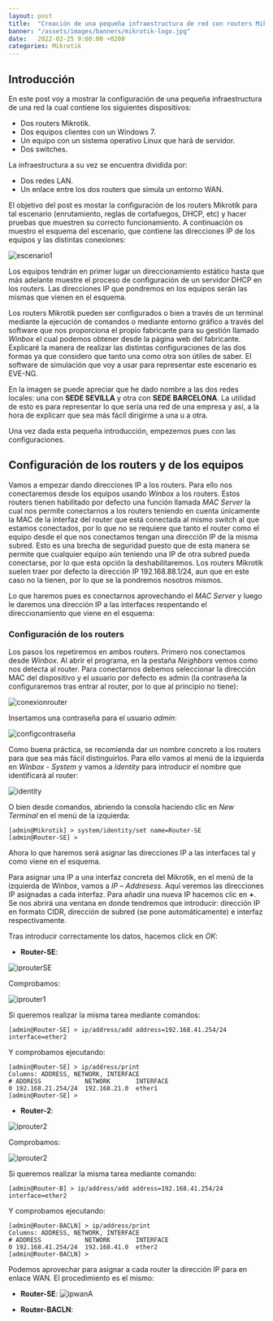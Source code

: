```yaml
---
layout: post
title:  "Creación de una pequeña infraestructura de red con routers Mikrotik"
banner: "/assets/images/banners/mikrotik-logo.jpg"
date:   2022-02-25 9:00:00 +0200
categories: Mikrotik
---
```


## Introducción

En este post voy a mostrar la configuración de una pequeña infraestructura de una red la cual contiene los siguientes dispositivos:

* Dos routers Mikrotik.
* Dos equipos clientes con un Windows 7.
* Un equipo con un sistema operativo Linux que hará de servidor.
* Dos switches.

La infraestructura a su vez se encuentra dividida por:

* Dos redes LAN.
* Un enlace entre los dos routers que simula un entorno WAN.

El objetivo del post es mostar la configuración de los routers Mikrotik para tal escenario (enrutamiento, reglas de cortafuegos, DHCP, etc) y hacer pruebas que muestren su correcto funcionamiento. A continuación os muestro el esquema del escenario, que contiene las direcciones IP de los equipos y las distintas conexiones:

![escenario1](https://i.ibb.co/BLHRf3p/escenario-1.jpg) 

Los equipos tendrán en primer lugar un direccionamiento estático hasta que más adelante muestre el proceso de configuración de un servidor DHCP en los routers. Las direcciones IP que pondremos en los equipos serán las mismas que vienen en el esquema.

Los routers Mikrotik pueden ser configurados o bien a través de un terminal mediante la ejecución de comandos o mediante entorno gráfico a través del software que nos proporciona el propio fabricante para su gestión llamado *Winbox* el cual podemos obtener desde la página web del fabricante. Explicaré la manera de realizar las distintas configuraciones de las dos formas ya que considero que tanto una como otra son útiles de saber. El software de simulación que voy a usar para representar este escenario es EVE-NG.

En la imagen se puede apreciar que he dado nombre a las dos redes locales: una con **SEDE SEVILLA** y otra con **SEDE BARCELONA**. La utilidad de esto es para representar lo que sería una red de una empresa y así, a la hora de explicarr que sea más fácil dirigirme a una u a otra.

Una vez dada esta pequeña introducción, empezemos pues con las configuraciones.

## Configuración de los routers y de los equipos

Vamos a empezar dando direcciones IP a los routers. Para ello nos conectaremos desde los equipos usando *Winbox* a los routers. Estos routers tienen habilitado por defecto una función llamada *MAC Server* la cual nos permite conectarnos a los routers teniendo en cuenta únicamente la MAC de la interfaz del router que está conectada al mismo switch al que estamos conectados, por lo que no se requiere que tanto el router como el equipo desde el que nos conectamos tengan una dirección IP de la misma subred. Esto es una brecha de seguridad puesto que de esta manera se permite que cualquier equipo aún teniendo una IP de otra subred pueda conectarse, por lo que esta opción la deshabilitaremos. Los routers Mikrotik suelen traer por defecto la dirección IP 192.168.88.1/24, aun que en este caso no la tienen, por lo que se la pondremos nosotros mismos.

Lo que haremos pues es conectarnos aprovechando el *MAC Server* y luego le daremos una dirección IP a las interfaces respentando el direccionamiento que viene en el esquema:

### Configuración de los routers

Los pasos los repetiremos en ambos routers. Primero nos conectamos desde *Winbox*. Al abrir el programa, en la pestaña *Neighbors* vemos como nos detecta al router. Para conectarnos debemos seleccionar la dirección MAC del dispositivo y el usuario por defecto es admin (la contraseña la configuraremos tras entrar al router, por lo que al principio no tiene):

![conexionrouter](https://i.ibb.co/ph1vzqt/mikrotik-1-1.jpg)

Insertamos una contraseña para el usuario *admin*:

![configcontraseña](https://i.ibb.co/RjFBLnN/mikrotik-1-2.jpg)

Como buena práctica, se recomienda dar un nombre concreto a los routers para que sea más fácil distinguirlos. Para ello vamos al menú de la izquierda en *Winbox* - *System* y vamos a *Identity* para introducir el nombre que identificará al router:

![identity](https://i.ibb.co/qnjdpPp/mikrotik-identity.jpg)

O bien desde comandos, abriendo la consola haciendo clic en *New Terminal* en el menú de la izquierda:
````terminal
[admin@Mikrotik] > system/identity/set name=Router-SE
[admin@Router-SE] >
````

Ahora lo que haremos será asignar las direcciones IP a las interfaces tal y como viene en el esquema.

Para asignar una IP a una interfaz concreta del Mikrotik, en el menú de la izquierda de Winbox, vamos a *IP* – *Addresess*. Aquí veremos las direcciones IP asignadas a cada interfaz. Para añadir una nueva IP hacemos clic en **+**. Se nos abrirá una ventana en donde tendremos que introducir: dirección IP en formato CIDR, dirección de subred (se pone automáticamente) e interfaz respectivamente.

Tras introducir correctamente los datos, hacemos click en *OK*:

* **Router-SE**:

![iprouterSE](https://i.ibb.co/b5JJL7h/mikrotik-1-3-A.jpg) 

Comprobamos:

![iprouter1](https://i.ibb.co/cYLDxkN/mikrotik-1-3-2.jpg)

Si queremos realizar la misma tarea mediante comandos:
````terminal
[admin@Router-SE] > ip/address/add address=192.168.41.254/24 interface=ether2
````

Y comprobamos ejecutando:
````terminal
[admin@Router-SE] > ip/address/print
Columns: ADDRESS, NETWORK, INTERFACE
# ADDRESS            NETWORK       INTERFACE
0 192.168.21.254/24  192.168.21.0  ether1
[admin@Router-SE] >
````


* **Router-2**:

![iprouter2](https://i.ibb.co/B41QL6n/mikrotik-1-3.jpg)

Comprobamos:

![iprouter2](https://i.ibb.co/Gc1k4gC/mikrotik-1-3-1.jpg)

Si queremos realizar la misma tarea mediante comando:
````terminal
[admin@Router-B] > ip/address/add address=192.168.41.254/24 interface=ether2
````

Y comprobamos ejecutando:
````terminal
[admin@Router-BACLN] > ip/address/print
Columns: ADDRESS, NETWORK, INTERFACE
# ADDRESS            NETWORK       INTERFACE
0 192.168.41.254/24  192.168.41.0  ether2
[admin@Router-BACLN] >
````

Podemos aprovechar para asignar a cada router la dirección IP para en enlace WAN. El procedimiento es el mismo:

* **Router-SE**:
![ipwanA]()

* **Router-BACLN**:
